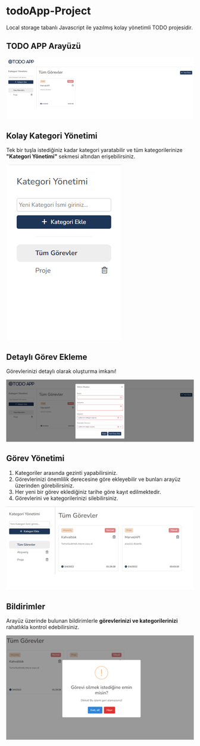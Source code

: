 # todoApp-Project
Local storage tabanlı Javascript ile yazılmış kolay yönetimli TODO projesidir.

## TODO APP Arayüzü
![](/assets/todo-arayuz.png)
## Kolay Kategori Yönetimi
Tek bir tuşla istediğiniz kadar kategori yaratabilir ve tüm kategorilerinize **"Kategori Yönetimi"** sekmesi altından erişebilirsiniz.

![](/assets/kategori-yonetimi.png)

## Detaylı Görev Ekleme
Görevlerinizi detaylı olarak oluşturma imkanı!

![](/assets/gorev-ekleme.png)
## Görev Yönetimi
<ol>
  <li>Kategoriler arasında gezinti yapabilirsiniz.</li>  
  <li> Görevlerinizi önemlilik derecesine göre ekleyebilir ve bunları arayüz üzerinden görebilirsiniz.</li>  
  <li>Her yeni bir görev eklediğiniz tarihe göre kayıt edilmektedir.</li>
  <li>Görevlerini ve kategorilerinizi silebilirsiniz.</li>
</ol>

![](/assets/cesitlilik.png)

## Bildirimler
Arayüz üzerinde bulunan bildirimlerle **görevlerinizi ve kategorilerinizi** rahatlıkla kontrol edebilirsiniz.

![](/assets/gorev-silme.png)
